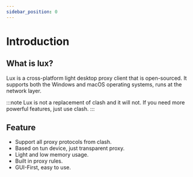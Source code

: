 ```yaml
---
sidebar_position: 0
---
```


# Introduction


## What is lux?
Lux is a cross-platform light desktop proxy client that is open-sourced. 
It supports both the Windows and macOS operating systems, runs at the network layer.

:::note
Lux is not a replacement of clash and it will not. If you need more powerful features, just use clash.
:::


## Feature

* Support all proxy protocols from clash.
* Based on tun device, just transparent proxy.
* Light and low memory usage.
* Built in proxy rules.
* GUI-First, easy to use.
